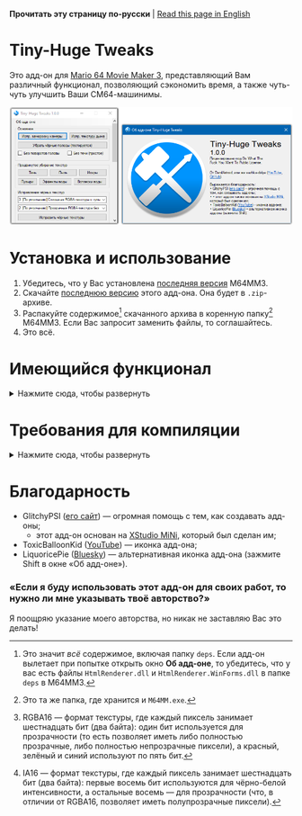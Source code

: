 **Прочитать эту страницу по-русски** | [Read this page in English](https://github.com/vazhka-dolya/TinyHugeTweaks/blob/main/README.md)

# Tiny-Huge Tweaks
Это адд-он для [Mario 64 Movie Maker 3](https://github.com/projectcomet64/M64MM), представляющий Вам различный функционал, позволяющий сэкономить время, а также чуть-чуть улучшить Ваши СМ64-машинимы.
<p align="center">
  <img src="https://github.com/vazhka-dolya/TinyHugeTweaks/blob/main/GitHubImg/ReadmeImage2_rus.png" width="666"/>
</p>

# Установка и использование
1. Убедитесь, что у Вас установлена [последняя версия](https://github.com/projectcomet64/M64MM/releases/latest) M64MM3.
2. Скачайте [последнюю версию](https://github.com/vazhka-dolya/TinyHugeTweaks/releases/latest) этого адд-она. Она будет в `.zip`-архиве.
3. Распакуйте содержимое[^1] скачанного архива в коренную папку[^2] M64MM3. Если Вас запросит заменить файлы, то соглашайтесь.
4. Это всё.
# Имеющийся функционал
<details>
  <summary>Нажмите сюда, чтобы развернуть</summary>

## Исправить заморозку камеры
Реализовывает [GameShark-код от sm64rise и integerbang](https://www.youtube.com/watch?v=FBRHespARdY), исправляющий отдаление камеры при её заморозке. Задумано как своего рода «ярлык», чтобы не нужно было заново вводить этот код каждый раз, когда используешь какой-то новый ROM.
## Без поворотов головы
Заменяет обычную анимацию стояния на анимацию чтения/C-Up, которая не имеет потенциально нежелательных вращений головы. Можно включать и выключать. Задумано как ярлык.
## Убрать чёрные полосы
Реализовывает твик из SM64 ROM Manager'а, убирающий чёрные полосы, которые есть в СМ64 и множестве ROM-хаков.

Помечено как тестируемое, потому у меня нет полной уверенности в том, что оно будет работать везде. У меня оно работало в каждой попытке использования.
## Без тени (простое)
Реализовывает простой GameShark-код, убирающий тень у Марио. Скорее всего не будет работать с пользовательскими моделями. Задумано как ярлык.
## Исправить текстуру дыма
Реализовывает твик из SM64 ROM Manager'а, который исправляет ошибку, где у текстуры дыма выставлен формат RGBA16[^3] вместо IA16[^4].
## Продвинутое убирание текстур
Буквально стирает текстуры, превращая их в пустые, полностью прозрачные картинки. Пока что поддерживает убирание теней, пыли, искр, пузырей, эффектов воды и всплесков воды.
## Исправление чёрных текстур
Реализовывает [SM64 Save State Fixer](https://github.com/vazhka-dolya/sm64_save_state_fixer), исправляющий ошибку, где текстуры в старых ROM-хаках могут отображаться чёрными в более новых графических плагинах.
## Звёзды
Позволяет Вам менять модели звёзд из собранных на несобранные и наоборот. Вам нужно поставить игру на паузу перед использованием, иначе СМ64 может вылететь.
### Адреса моделей
Так как у ROM-хаков модели звёзд зачастую хранятся в иных адресах в ОЗУ, данный адд-он позволяет Вам добавлять собственные адреса для моделей звёзд (загляните в `TinyHugeTweaks/starAddresses.config`). Вы можете найти эти адреса используя инструмент по типу [STROOP](https://github.com/SM64-TAS-ABC/STROOP) (рекомендую для него использовать Mupen64).
## Отображение частей тела
Реализовывает GameShark-код, прячущий тело Марио, но так, чтобы можно было настраивать каждую часть тела.

Помечено как тестируемое, потому что сейчас оно не поддерживает другие состояния тела (открытые руки, крылья крылатой кепки, Металлический Марио и т. п.), пользовательские модели и LOD-модели Марио (те, что используются, когда Марио на дистанции от камеры).

</details>

# Требования для компиляции
<details>
  <summary>Нажмите сюда, чтобы развернуть</summary>
  
- Visual Studio 2022.
- Репозиторий M64MM3 в папке под названием `M64MM`, которая находится на одну директорию выше.
  - Пример: если `.sln`-файл BodyStates — `C:/projects/TinyHugeTweaks/TinyHugeTweaks.sln`, то весь репозиторий M64MM3 должен быть в `C:/projects/M64MM`. Желательно, чтобы у путей не было кириллицы.
- Если Вы на Windows, то перед тем, как распаковывать архивы, нажмите правой кнопкой мыши по ним, откройте **Свойства** и посмотрите есть ли опция **Разблокировать**. Если есть, то поставьте на ней галочки и нажмите **Применить**. Если Вы этого не сделаете и архив(-ы) останутся заблокированными, то Вы можете столкнуться с проблемами.
- *В зависимости от ситуации*, Вам *возможно* нужно будет сделать следующее: зайдите в **Меню** > **Средства** > **Диспетчер пакетов NuGet** > **Консоль диспетчера пакетов** и введите `Install-Package HtmlRenderer.WinForms`. После этого, зайдите **Меню** > **Проект** > **Управление пакетами NuGet…** и убедитесь, что у `HtmlRenderer.Core` и `HtmlRenderer.WinForms` последнии версии.

</details>

# Благодарность
- GlitchyPSI ([eго сайт](https://glitchypsi.xyz)) — огромная помощь с тем, как создавать адд-оны;
  - этот адд-он основан на [XStudio MiNi](https://github.com/projectcomet64/xstudio-mini), который был сделан им;
- ToxicBalloonKid ([YouTube](https://www.youtube.com/channel/UCbHbB9MXZYw4WgCeVXbic_Q)) — иконка адд-она;
- LiquoricePie ([Bluesky](https://bsky.app/profile/liquoricepie.bsky.social)) — альтернативная иконка адд-она (зажмите Shift в окне «Об адд-оне»).
### «Если я буду использовать этот адд-он для своих работ, то нужно ли мне указывать твоё авторство?»
Я поощряю указание моего авторства, но никак не заставляю Вас это делать!
[^1]: Это значит *всё* содержимое, включая папку `deps`. Если адд-он вылетает при попытке открыть окно **Об адд-оне**, то убедитесь, что у вас есть файлы `HtmlRenderer.dll` и `HtmlRenderer.WinForms.dll` в папке `deps` в M64MM3.
[^2]: Это та же папка, где хранится и `M64MM.exe`.
[^3]: RGBA16 — формат текстуры, где каждый пиксель занимает шестнадцать бит (два байта): один бит используется для прозрачности (то есть позволяет иметь либо полностью прозрачные, либо полностью непрозрачные пиксели), а красный, зелёный и синий используют по пять бит.
[^4]: IA16 — формат текстуры, где каждый пиксель занимает шестнадцать бит (два байта): первые восемь бит используются для чёрно-белой интенсивности, а остальные восемь — для прозрачности (что, в отличии от RGBA16, позволяет иметь полупрозрачные пиксели).
